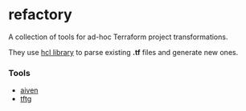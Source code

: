 refactory
=================

A collection of tools for ad-hoc Terraform project transformations.

They use [hcl library](https://github.com/hashicorp/hcl) to parse
existing **.tf** files and generate new ones.

### Tools
- [aiven](https://github.com/forando/refactory/tree/main/cmd/aiven/README.md)
- [tftg](https://github.com/forando/refactory/tree/main/cmd/tftg/README.md)
